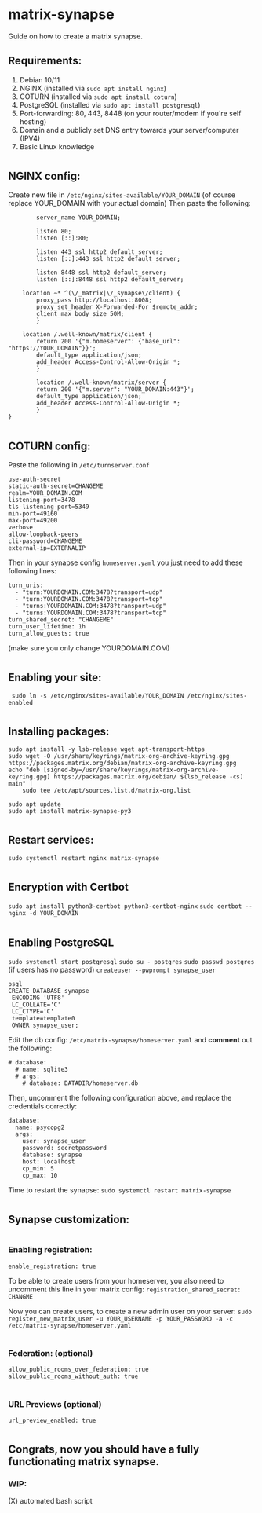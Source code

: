 # matrix-synapse
Guide on how to create a matrix synapse.
## Requirements:
1. Debian 10/11
2. NGINX (installed via ```sudo apt install nginx```)
3. COTURN (installed via ```sudo apt install coturn```)
4. PostgreSQL (installed via ```sudo apt install postgresql```)
5. Port-forwarding: 80, 443, 8448 (on your router/modem if you're self hosting)
6. Domain and a publicly set DNS entry towards your server/computer (IPV4)
7. Basic Linux knowledge
#
## NGINX config:
Create new file in ```/etc/nginx/sites-available/YOUR_DOMAIN```  (of course replace YOUR_DOMAIN with your actual domain)
Then paste the following:
``` server {
        server_name YOUR_DOMAIN;

        listen 80;
        listen [::]:80;

        listen 443 ssl http2 default_server;
        listen [::]:443 ssl http2 default_server;
       
        listen 8448 ssl http2 default_server;
        listen [::]:8448 ssl http2 default_server; 
	
	location ~* ^(\/_matrix|\/_synapse\/client) {
        proxy_pass http://localhost:8008;
        proxy_set_header X-Forwarded-For $remote_addr;
        client_max_body_size 50M;
        }

	location /.well-known/matrix/client {
        return 200 '{"m.homeserver": {"base_url": "https://YOUR_DOMAIN"}}';
        default_type application/json;
        add_header Access-Control-Allow-Origin *;
        }

        location /.well-known/matrix/server {
        return 200 '{"m.server": "YOUR_DOMAIN:443"}';
        default_type application/json;
        add_header Access-Control-Allow-Origin *;
        }
}
```
#
## COTURN config:
Paste the following in  ```/etc/turnserver.conf```
```
use-auth-secret
static-auth-secret=CHANGEME
realm=YOUR_DOMAIN.COM
listening-port=3478
tls-listening-port=5349
min-port=49160
max-port=49200
verbose
allow-loopback-peers
cli-password=CHANGEME
external-ip=EXTERNALIP
```

Then in your synapse config ```homeserver.yaml``` you just need to add these following lines:
```
turn_uris:
  - "turn:YOURDOMAIN.COM:3478?transport=udp"
  - "turn:YOURDOMAIN.COM:3478?transport=tcp"
  - "turns:YOURDOMAIN.COM:3478?transport=udp"
  - "turns:YOURDOMAIN.COM:3478?transport=tcp"
turn_shared_secret: "CHANGEME"
turn_user_lifetime: 1h
turn_allow_guests: true
```
(make sure you only change YOURDOMAIN.COM)
#
## Enabling your site:
``` sudo ln -s /etc/nginx/sites-available/YOUR_DOMAIN /etc/nginx/sites-enabled```
#
## Installing packages:
```
sudo apt install -y lsb-release wget apt-transport-https
sudo wget -O /usr/share/keyrings/matrix-org-archive-keyring.gpg https://packages.matrix.org/debian/matrix-org-archive-keyring.gpg
echo "deb [signed-by=/usr/share/keyrings/matrix-org-archive-keyring.gpg] https://packages.matrix.org/debian/ $(lsb_release -cs) main" |
    sudo tee /etc/apt/sources.list.d/matrix-org.list
```
```
sudo apt update
sudo apt install matrix-synapse-py3
```
#
## Restart services:
```sudo systemctl restart nginx matrix-synapse```
#
## Encryption with Certbot
```sudo apt install python3-certbot python3-certbot-nginx```
```sudo certbot --nginx -d YOUR_DOMAIN```

#
## Enabling PostgreSQL
```sudo systemctl start postgresql```
```sudo su - postgres```
```sudo passwd postgres``` (if users has no password)
```createuser --pwprompt synapse_user```
```
psql
CREATE DATABASE synapse
 ENCODING 'UTF8'
 LC_COLLATE='C'
 LC_CTYPE='C'
 template=template0
 OWNER synapse_user;
```
Edit the db config: ```/etc/matrix-synapse/homeserver.yaml``` and **comment** out the following:
```
# database:
  # name: sqlite3
  # args:
    # database: DATADIR/homeserver.db
```
Then, uncomment the following configuration above, and replace the credentials correctly:
```
database:
  name: psycopg2
  args:
    user: synapse_user
    password: secretpassword
    database: synapse
    host: localhost
    cp_min: 5
    cp_max: 10
```
Time to restart the synapse: ```sudo systemctl restart matrix-synapse```
#
## Synapse customization:

#
### Enabling registration:
```enable_registration: true```

To be able to create users from your homeserver, you also need to uncomment this line in your matrix config:
```registration_shared_secret: CHANGME```

Now you can create users, to create a new admin user on your server:
```sudo register_new_matrix_user -u YOUR_USERNAME -p YOUR_PASSWORD -a -c /etc/matrix-synapse/homeserver.yaml```

#
### Federation: (optional)
```allow_public_rooms_over_federation: true```
```allow_public_rooms_without_auth: true```
#
### URL Previews (optional)
```url_preview_enabled: true```

#
## Congrats, now you should have a fully functionating matrix synapse.



### WIP:
(X) automated bash script








